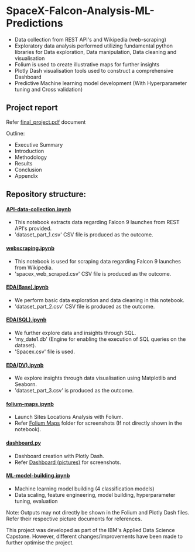 # SpaceX-Falcon-Analysis-ML-Predictions

- Data collection from REST API's and Wikipedia (web-scraping)
- Exploratory data analysis performed utilizing fundamental python libraries for Data exploration, Data manipulation, Data cleaning and visualisation
- Folium is used to create illustrative maps for further insights
- Plotly Dash visualisation tools used to construct a comprehensive Dashboard 
- Predictive Machine learning model development (With Hyperparameter tuning and Cross validation)

## Project report 

Refer [final_project.pdf](final_project.pdf) document

Outline:
- Executive Summary
- Introduction
- Methodology
- Results
- Conclusion
- Appendix


## Repository structure:

#### [API-data-collection.ipynb](API-data-%20collection.ipynb)
- This notebook extracts data regarding Falcon 9 launches from REST API's provided. 
- 'dataset_part_1.csv' CSV file is produced as the outcome.


#### [webscraping.ipynb](webscraping.ipynb)
- This notebook is used for scraping data regarding Falcon 9 launches from Wikipedia. 
- 'spacex_web_scraped.csv' CSV file is produced as the outcome.


#### [EDA(Base).ipynb](EDA(base).ipynb)
- We perform basic data exploration and data cleaning in this notebook.
- 'dataset_part_2.csv' CSV file is produced as the outcome.

#### [EDA(SQL).ipynb](EDA(SQL).ipynb)
- We further explore data and insights through SQL.
- 'my_date1.db' (Engine for enabling the execution of SQL queries on the dataset).
- 'Spacex.csv' file is used.

#### [EDA(DV).ipynb](EDA(DV).ipynb)
- We explore insights through data visualisation using Matplotlib and Seaborn.
- 'dataset_part_3.csv' is produced as the outcome.

#### [folium-maps.ipynb](folium-maps.ipynb)
- Launch Sites Locations Analysis with Folium.
- Refer [Folium Maps](Folium%20Maps%20(pictures)) folder for screenshots (If not directly shown in the notebook).

#### [dashboard.py](dashboard.py)
- Dashboard creation with Plotly Dash.
- Refer [Dashboard (pictures)](Dashboard%20(pictures)) for screenshots.


#### [ML-model-building.ipynb](ML-model-building.ipynb)
- Machine learning model building (4 classification models)
- Data scaling, feature engineering, model building, hyperparameter tuning, evaluation



Note: Outputs may not directly be shown in the Folium and Plotly Dash files. Refer their respective picture documents for references.

This project was developed as part of the IBM's Applied Data Science Capstone. However, different changes/improvements have been made to further optimise the project.


